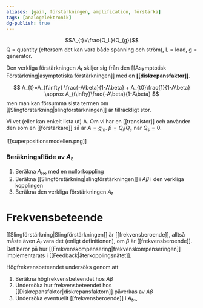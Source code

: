```yaml
---
aliases: [gain, förstärkningen, amplification, förstärka]
tags: [analogelektronik]
dg-publish: true
---
```


$$A_{t}=\frac{Q_L}{Q_{g}}$$
Q = quantity (eftersom det kan vara både spänning och ström), L = load, g = generator. 

Den verkliga förstärkningen $A_t$ skiljer sig från den [[Asymptotisk Förstärkning|asymptotiska förstärkningen]] med en **[[diskrepansfaktor]]**. 

$$
A_{t}=A_{t\infty} \frac{-A\beta}{1-A\beta} + A_{t0}\frac{1}{1-A\beta} \approx A_{t\infty}\frac{-A\beta}{1-A\beta}
$$
men man kan försumma sista termen om [[Slingförstärkning|slingförstärkningen]] är tillräckligt stor. 

Vi vet (eller kan enkelt lista ut) A. Om vi har en [[transistor]] och använder den som en [[förstärkare]] så är $A=g_{m}$. $\beta = Q_{i}/Q_{c}$ när $Q_{s}=0$.

![[superpositionsmodellen.png]]

### Beräkningsflöde av $A_t$
1. Beräkna $A_{t\infty}$ med en nullorkoppling
2. Beräkna [[Slingförstärkning|slingförstärkningen]] i $A\beta$ i den verkliga kopplingen
3. Beräkna den verkliga förstärkningen $A_{t}$

# Frekvensbeteende 
[[Slingförstärkning|Slingförstärkningen]] är [[frekvensberoende]], alltså måste även $A_{t}$ vara det (enligt definitionen), om $\beta$ är [[frekvensberoende]]. Det beror på hur [[Frekvenskompensering|frekvenskompenseringen]] implementarats i [[Feedback|återkopplingsnätet]]. 

Högfrekvensbeteendet undersöks genom att 
1. Beräkna högfrekvensbeteendet hos $A \beta$
2. Undersöka hur frekvensbeteendet hos [[Diskrepansfaktor|diskrepansfaktorn]] påverkas av $A \beta$
3. Undersöka eventuellt [[frekvensberoende]] i $A_{t\infty}$.
